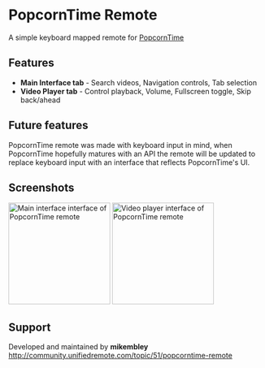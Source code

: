 # PopcornTime Remote
A simple keyboard mapped remote for [PopcornTime](https://popcorntime.io)

## Features
* **Main Interface tab** - Search videos, Navigation controls, Tab selection
* **Video Player tab** - Control playback, Volume, Fullscreen toggle, Skip back/ahead

## Future features
PopcornTime remote was made with keyboard input in mind, when PopcornTime hopefully matures with an API the remote will be updated to replace keyboard input with an interface that reflects PopcornTime's UI.

## Screenshots
<img alt="Main interface interface of PopcornTime remote" src="screen1.png" width="200">
<img alt="Video player interface of PopcornTime remote" src="screen2.png" width="200">

## Support
Developed and maintained by **mikembley**  
http://community.unifiedremote.com/topic/51/popcorntime-remote

